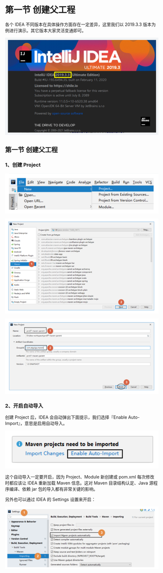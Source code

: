 # 第一节 创建父工程

各个 IDEA 不同版本在具体操作方面存在一定差异，这里我们以 2019.3.3 版本为例进行演示。其它版本大家灵活变通即可。

![img.png](img.png)

## 第一节 创建父工程

### 1、创建 Project

![img_1.png](img_1.png)

![img_2.png](img_2.png)

![img_3.png](img_3.png)


### 2、开启自动导入

创建 Project 后，IDEA 会自动弹出下面提示，我们选择『Enable Auto-Import』，意思是启用自动导入。

![img_4.png](img_4.png)

这个自动导入一定要开启，因为 Project、Module 新创建或 pom.xml 每次修改时都应该让 IDEA 重新加载 Maven 信息。这对 Maven 目录结构认定、Java 源程序编译、依赖 jar 包的导入都有非常关键的影响。

另外也可以通过 IDEA 的 Settings 设置来开启：

![img_5.png](img_5.png)